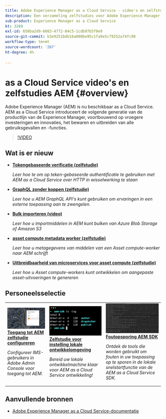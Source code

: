 ```yaml
---
title: Adobe Experience Manager as a Cloud Service - video's en zelfstudies
description: Een verzameling zelfstudies voor Adobe Experience Manager (AEM) as a Cloud Service
sub-product: Experience Manager as a Cloud Service
kt: 3289
exl-id: 650ba2d9-6083-4772-84c5-1cdb97b5f0e9
source-git-commit: b3e9251bdb18a008be95c1fa9e5c79252a74fc98
workflow-type: tm+mt
source-wordcount: '267'
ht-degree: 4%

---
```


# as a Cloud Service video&#39;s en zelfstudies AEM {#overview}

Adobe Experience Manager (AEM) is nu beschikbaar as a Cloud Service. AEM as a Cloud Service introduceert de volgende generatie van de productlijn van de Experience Manager, voortbouwend op vroegere investeringen en innovaties, het bewaren en uitbreiden van alle gebruiksgevallen en -functies.

>[!VIDEO](https://video.tv.adobe.com/v/31085?quality=12&learn=on)

<div id="whats-new-section">

## Wat is er nieuw

* **[Tokengebaseerde verificatie (zelfstudie)](https://experienceleague.adobe.com/docs/experience-manager-learn/getting-started-with-aem-headless/authentication/overview.html)**

   *Leer hoe te om op teken-gebaseerde authentificatie te gebruiken met AEM as a Cloud Service over HTTP in wisselwerking te staan*

* **[GraphQL zonder koppen (zelfstudie)](https://experienceleague.adobe.com/docs/experience-manager-learn/getting-started-with-aem-headless/graphql/overview.html)**

   *Leer hoe u AEM GraphQL API&#39;s kunt gebruiken om ervaringen in een externe toepassing aan te zwengelen.*

* **[Bulk importeren (video)](./migration/bulk-import.md)**

   *Leer hoe u importmiddelen in AEM kunt bulken van Azure Blob Storage of Amazon S3*

* **[asset compute metadata worker (zelfstudie)](./asset-compute/advanced/metadata.md)**

   *Leer hoe u metagegevens van middelen van een Asset compute-worker naar AEM schrijft*

* **[Uitbreidbaarheid van microservices voor asset compute (zelfstudie)](./asset-compute/overview.md)**

   *Leer hoe u Asset compute-workers kunt ontwikkelen om aangepaste asset-uitvoeringen te genereren*

</div>

<div id="recs-overview-body-1"></div>
<div id="recs-overview-body-2"></div>
<div id="recs-overview-body-3"></div>
<div id="recs-overview-body-4"></div>
<div id="recs-overview-body-5"></div>
<div id="recs-overview-body-6"></div>

<div id="staff-picks-section">

## Personeelsselectie

<table>
   <td>
      <a href="./accessing/overview.md">
      <img alt="Toegang tot AEM as a Cloud Service configureren" src="./assets/overview/staff-pick__accessing.png"/>
      </a>
      <div>
         <a href="./accessing/overview.md">
         <strong>Toegang tot AEM zelfstudie configureren</strong>
         </a>
      </div>
      <p>
         <em>Configureer IMS-gebruikers in Adobe Admin Console voor toegang tot AEM.</em>
      <p>
   </td>   
   <td>
      <a href="./local-development-environment/overview.md">
      <img alt="Zelfstudie over de lokale ontwikkelomgeving instellen" src="./assets/overview/staff-pick__local-development-environment-set-up.png"/>
      </a>
      <div>
         <a href="./local-development-environment/overview.md">
         <strong>Zelfstudie voor instelling lokale ontwikkelomgeving</strong>
         </a>
      </div>
      <p>
         <em>Bereid uw lokale ontwikkelmachine klaar voor AEM as a Cloud Service ontwikkeling!</em>
      <p>
   </td>   
   <td>
      <a href="./debugging/aem-sdk-local-quickstart/overview.md">
      <img alt="Foutopsporing AEM de lokale QuickStart van SDK" src="./assets/overview/staff-pick__debugging.png"/>
      </a>
      <div>
         <a href="./debugging/aem-sdk-local-quickstart/overview.md">
         <strong>Foutopsporing AEM SDK</strong>
         </a>
      </div>
      <p>
         <em>Ontdek de tools die worden gebruikt om fouten in uw toepassing op te sporen in de lokale snelstartfunctie van de AEM as a Cloud Service SDK.</em>
      <p>
   </td>
</table>

</div>

## Aanvullende bronnen

* [Adobe Experience Manager as a Cloud Service-documentatie](https://experienceleague.adobe.com/docs/experience-manager-cloud-service/landing/home.html)
